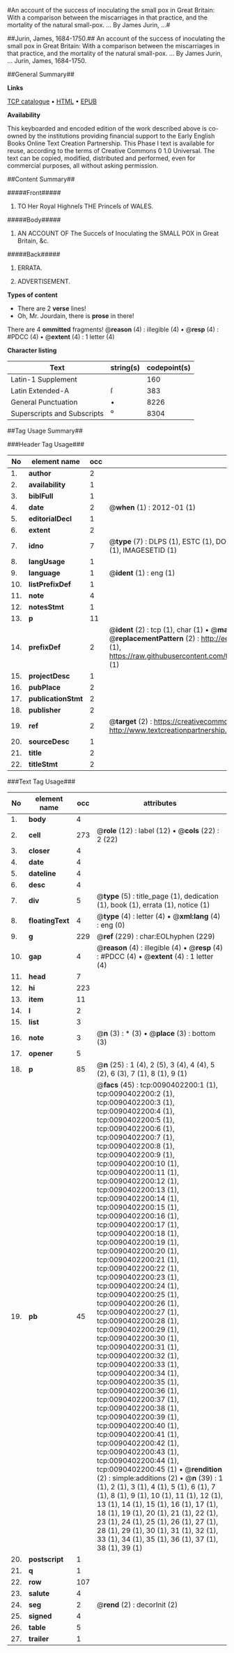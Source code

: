 #An account of the success of inoculating the small pox in Great Britain: With a comparison between the miscarriages in that practice, and the mortality of the natural small-pox. ... By James Jurin, ...#

##Jurin, James, 1684-1750.##
An account of the success of inoculating the small pox in Great Britain: With a comparison between the miscarriages in that practice, and the mortality of the natural small-pox. ... By James Jurin, ...
Jurin, James, 1684-1750.

##General Summary##

**Links**

[TCP catalogue](http://www.ota.ox.ac.uk/tcp/)  • 
[HTML](http://tei.it.ox.ac.uk/tcp/Texts-HTML/free/004/004794581.html)  • 
[EPUB](http://tei.it.ox.ac.uk/tcp/Texts-EPUB/free/004/004794581.epub)

**Availability**

This keyboarded and encoded edition of the
	       work described above is co-owned by the institutions
	       providing financial support to the Early English Books
	       Online Text Creation Partnership. This Phase I text is
	       available for reuse, according to the terms of Creative
	       Commons 0 1.0 Universal. The text can be copied,
	       modified, distributed and performed, even for
	       commercial purposes, all without asking permission.


##Content Summary##

#####Front#####

1. TO Her Royal Highneſs THE Princeſs of WALES.

#####Body#####

1. AN ACCOUNT OF The Succeſs of Inoculating the SMALL POX in Great Britain, &c.

#####Back#####

1. ERRATA.

1. ADVERTISEMENT.

**Types of content**

  * There are 2 **verse** lines!
  * Oh, Mr. Jourdain, there is **prose** in there!

There are 4 **ommitted** fragments! 
 @__reason__ (4) : illegible (4)  •  @__resp__ (4) : #PDCC (4)  •  @__extent__ (4) : 1 letter (4)

**Character listing**


|Text|string(s)|codepoint(s)|
|---|---|---|
|Latin-1 Supplement| |160|
|Latin Extended-A|ſ|383|
|General Punctuation|•|8226|
|Superscripts             and Subscripts|⁰|8304|

##Tag Usage Summary##

###Header Tag Usage###

|No|element name|occ|attributes|
|---|---|---|---|
|1.|__author__|2||
|2.|__availability__|1||
|3.|__biblFull__|1||
|4.|__date__|2| @__when__ (1) : 2012-01 (1)|
|5.|__editorialDecl__|1||
|6.|__extent__|2||
|7.|__idno__|7| @__type__ (7) : DLPS (1), ESTC (1), DOCNO (1), TCP (1), GALEDOCNO (1), CONTENTSET (1), IMAGESETID (1)|
|8.|__langUsage__|1||
|9.|__language__|1| @__ident__ (1) : eng (1)|
|10.|__listPrefixDef__|1||
|11.|__note__|4||
|12.|__notesStmt__|1||
|13.|__p__|11||
|14.|__prefixDef__|2| @__ident__ (2) : tcp (1), char (1)  •  @__matchPattern__ (2) : ([0-9\-]+):([0-9IVX]+) (1), (.+) (1)  •  @__replacementPattern__ (2) : http://eebo.chadwyck.com/downloadtiff?vid=$1&page=$2 (1), https://raw.githubusercontent.com/textcreationpartnership/Texts/master/tcpchars.xml#$1 (1)|
|15.|__projectDesc__|1||
|16.|__pubPlace__|2||
|17.|__publicationStmt__|2||
|18.|__publisher__|2||
|19.|__ref__|2| @__target__ (2) : https://creativecommons.org/publicdomain/zero/1.0/ (1), http://www.textcreationpartnership.org/docs/. (1)|
|20.|__sourceDesc__|1||
|21.|__title__|2||
|22.|__titleStmt__|2||


###Text Tag Usage###

|No|element name|occ|attributes|
|---|---|---|---|
|1.|__body__|4||
|2.|__cell__|273| @__role__ (12) : label (12)  •  @__cols__ (22) : 2 (22)|
|3.|__closer__|4||
|4.|__date__|4||
|5.|__dateline__|4||
|6.|__desc__|4||
|7.|__div__|5| @__type__ (5) : title_page (1), dedication (1), book (1), errata (1), notice (1)|
|8.|__floatingText__|4| @__type__ (4) : letter (4)  •  @__xml:lang__ (4) : eng (0)|
|9.|__g__|229| @__ref__ (229) : char:EOLhyphen (229)|
|10.|__gap__|4| @__reason__ (4) : illegible (4)  •  @__resp__ (4) : #PDCC (4)  •  @__extent__ (4) : 1 letter (4)|
|11.|__head__|7||
|12.|__hi__|223||
|13.|__item__|11||
|14.|__l__|2||
|15.|__list__|3||
|16.|__note__|3| @__n__ (3) : * (3)  •  @__place__ (3) : bottom (3)|
|17.|__opener__|5||
|18.|__p__|85| @__n__ (25) : 1 (4), 2 (5), 3 (4), 4 (4), 5 (2), 6 (3), 7 (1), 8 (1), 9 (1)|
|19.|__pb__|45| @__facs__ (45) : tcp:0090402200:1 (1), tcp:0090402200:2 (1), tcp:0090402200:3 (1), tcp:0090402200:4 (1), tcp:0090402200:5 (1), tcp:0090402200:6 (1), tcp:0090402200:7 (1), tcp:0090402200:8 (1), tcp:0090402200:9 (1), tcp:0090402200:10 (1), tcp:0090402200:11 (1), tcp:0090402200:12 (1), tcp:0090402200:13 (1), tcp:0090402200:14 (1), tcp:0090402200:15 (1), tcp:0090402200:16 (1), tcp:0090402200:17 (1), tcp:0090402200:18 (1), tcp:0090402200:19 (1), tcp:0090402200:20 (1), tcp:0090402200:21 (1), tcp:0090402200:22 (1), tcp:0090402200:23 (1), tcp:0090402200:24 (1), tcp:0090402200:25 (1), tcp:0090402200:26 (1), tcp:0090402200:27 (1), tcp:0090402200:28 (1), tcp:0090402200:29 (1), tcp:0090402200:30 (1), tcp:0090402200:31 (1), tcp:0090402200:32 (1), tcp:0090402200:33 (1), tcp:0090402200:34 (1), tcp:0090402200:35 (1), tcp:0090402200:36 (1), tcp:0090402200:37 (1), tcp:0090402200:38 (1), tcp:0090402200:39 (1), tcp:0090402200:40 (1), tcp:0090402200:41 (1), tcp:0090402200:42 (1), tcp:0090402200:43 (1), tcp:0090402200:44 (1), tcp:0090402200:45 (1)  •  @__rendition__ (2) : simple:additions (2)  •  @__n__ (39) : 1 (1), 2 (1), 3 (1), 4 (1), 5 (1), 6 (1), 7 (1), 8 (1), 9 (1), 10 (1), 11 (1), 12 (1), 13 (1), 14 (1), 15 (1), 16 (1), 17 (1), 18 (1), 19 (1), 20 (1), 21 (1), 22 (1), 23 (1), 24 (1), 25 (1), 26 (1), 27 (1), 28 (1), 29 (1), 30 (1), 31 (1), 32 (1), 33 (1), 34 (1), 35 (1), 36 (1), 37 (1), 38 (1), 39 (1)|
|20.|__postscript__|1||
|21.|__q__|1||
|22.|__row__|107||
|23.|__salute__|4||
|24.|__seg__|2| @__rend__ (2) : decorInit (2)|
|25.|__signed__|4||
|26.|__table__|5||
|27.|__trailer__|1||
